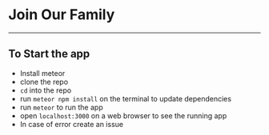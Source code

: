 # Join Our Family
---

## To Start the app
* Install meteor
* clone the repo
* `cd` into the repo
* run `meteor npm install` on the terminal to update dependencies
* run `meteor` to run the app
* open `localhost:3000` on a web browser to see the running app
* In case of error create an issue
